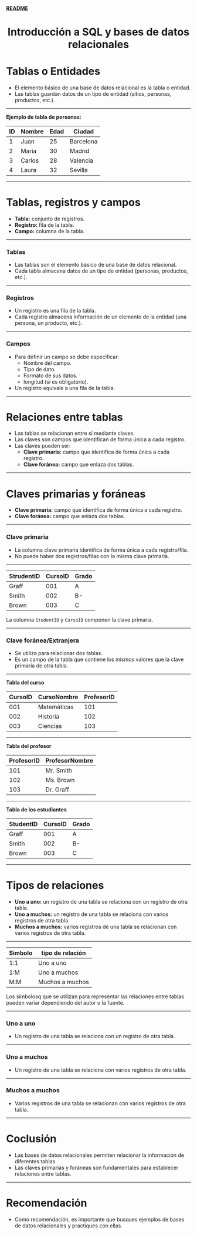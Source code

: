 #### [README](README.md)

<div align="center">
  <h1>Introducción a SQL y bases de datos relacionales</h1>
</div>

# Tablas o Entidades

- El elemento básico de una base de datos relacional es la tabla o entidad.
- Las tablas guardan datos de un tipo de entidad (sitios, personas, productos, etc.).

___

**Ejemplo de tabla de personas:**

| ID | Nombre  | Edad | Ciudad     |
|----|---------|------|------------|
| 1  | Juan    | 25   | Barcelona  |
| 2  | Maria   | 30   | Madrid     |
| 3  | Carlos  | 28   | Valencia   |
| 4  | Laura   | 32   | Sevilla    |

---

# Tablas, registros y campos

- **Tabla:** conjunto de registros.
- **Registro:** fila de la tabla.
- **Campo:** columna de la tabla.
___

### Tablas

- Las tablas son el elemento básico de una base de datos relacional.
- Cada tabla almacena datos de un tipo de entidad (personas, productos, etc.).

___

### Registros

- Un registro es una fila de la tabla.
- Cada registro almacena información de un elemento de la entidad (una persona, un producto, etc.).

___

### Campos

- Para definir un campo se debe especificar:
  - Nombre del campo.
  - Tipo de dato.
  - Formato de sus datos.
  - longitud (si es obligatorio).
- Un registro equivale a una fila de la tabla.

---

# Relaciones entre tablas

- Las tablas se relacionan entre sí mediante claves.
- Las claves son campos que identifican de forma única a cada registro.
- Las claves pueden ser:
  - **Clave primaria:** campo que identifica de forma única a cada registro.
  - **Clave foránea:** campo que enlaza dos tablas.

---

# Claves primarias y foráneas

- **Clave primaria:** campo que identifica de forma única a cada registro.
- **Clave foránea:** campo que enlaza dos tablas.

___

 ### Clave primaria

- La columna clave primaria identifica de forma única a cada registro/fila.
- No puede haber dos registros/filas con la misma clave primaria.

___

| StrudentID | CursoID | Grado |
|------------|---------|-------|
| Graff      | 001     | A     |
| Smith      | 002     | B-    |
| Brown      | 003     | C     |

La columna `StudentID` y `CursoID` componen la clave primaria.

___


### Clave foránea/Extranjera

- Se utiliza para relacionar dos tablas.
- Es un campo de la tabla que contiene los mismos valores que la clave primaria de otra tabla.

___

**Tabla del curso**

| CursoID | CursoNombre | ProfesorID |
|---------|-------------|------------|
| 001     | Matemáticas | 101        |
| 002     | Historia    | 102        |
| 003     | Ciencias    | 103        |

___

**Tabla del profesor**

| ProfesorID | ProfesorNombre |
|------------|----------------|
| 101        | Mr. Smith      |
| 102        | Ms. Brown      |
| 103        | Dr. Graff      |

___

**Tabla de los estudiantes**

| StudentID | CursoID | Grado |
|-----------|---------|-------|
| Graff     | 001     | A     |
| Smith     | 002     | B-    |
| Brown     | 003     | C     |


---

# Tipos de relaciones

- **Uno a uno:** un registro de una tabla se relaciona con un registro de otra tabla.
- **Uno a muchos:** un registro de una tabla se relaciona con varios registros de otra tabla.
- **Muchos a muchos:** varios registros de una tabla se relacionan con varios registros de otra tabla.

___

| Simbolo | tipo de relación |
|---------|-------------------|
| 1:1     | Uno a uno         |
| 1:M     | Uno a muchos      |
| M:M     | Muchos a muchos   |

Los símbolosq que se utilizan para representar las relaciones entre tablas pueden variar dependiendo del autor o la fuente.

___

### Uno a uno 

- Un registro de una tabla se relaciona con un registro de otra tabla.

___

### Uno a muchos

- Un registro de una tabla se relaciona con varios registros de otra tabla.

___

### Muchos a muchos

- Varios registros de una tabla se relacionan con varios registros de otra tabla.



---

# Coclusión

- Las bases de datos relacionales permiten relacionar la información de diferentes tablas.
- Las claves primarias y foráneas son fundamentales para establecer relaciones entre tablas.

---

# Recomendación

- Como recomendación, es importante que busques ejemplos de bases de datos relacionales y practiques con ellas.